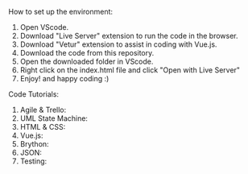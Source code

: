 How to set up the environment:
1. Open VScode.
2. Download "Live Server" extension to run the code in the browser. 
3. Download "Vetur" extension to assist in coding with Vue.js. 
4. Download the code from this repository.
5. Open the downloaded folder in VScode. 
6. Right click on the index.html file and click "Open with Live Server" 
7. Enjoy! and happy coding :)

Code Tutorials:
1. Agile & Trello:
2. UML State Machine: 
3. HTML & CSS: 
4. Vue.js: 
5. Brython: 
6. JSON: 
7. Testing: 
